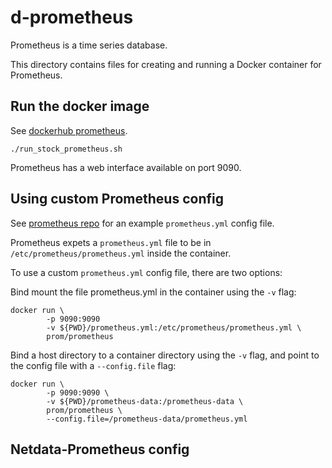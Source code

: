 # d-prometheus

Prometheus is a time series database.

This directory contains files for creating and running 
a Docker container for Prometheus. 

## Run the docker image

See [dockerhub prometheus](https://hub.docker.com/r/prom/prometheus/).

```
./run_stock_prometheus.sh
```

Prometheus has a web interface available on port 9090.

## Using custom Prometheus config

See [prometheus repo](https://github.com/prometheus/prometheus/blob/master/documentation/examples/prometheus.yml)
for an example `prometheus.yml` config file.

Prometheus expets a `prometheus.yml` file to be in `/etc/prometheus/prometheus.yml`
inside the container.

To use a custom `prometheus.yml` config file, there are two options:

Bind mount the file prometheus.yml in the container using the `-v` flag:

```
docker run \
        -p 9090:9090 
        -v ${PWD}/prometheus.yml:/etc/prometheus/prometheus.yml \
        prom/prometheus
```

Bind a host directory to a container directory using the `-v` flag, and point to the config file with a `--config.file` flag:

```
docker run \
        -p 9090:9090 \
        -v ${PWD}/prometheus-data:/prometheus-data \
        prom/prometheus \
        --config.file=/prometheus-data/prometheus.yml
```

## Netdata-Prometheus config



